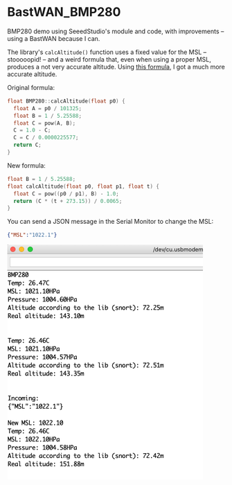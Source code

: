 # BastWAN_BMP280

BMP280 demo using SeeedStudio's module and code, with improvements – using a BastWAN because I can.

The library's `calcAltitude()` function uses a fixed value for the MSL – stooooopid! – and a weird formula that, even when using a proper MSL, produces a not very accurate altitude. Using [this formula](https://keisan.casio.com/exec/system/1224585971), I got a much more accurate altitude.

Original formula:
```c
float BMP280::calcAltitude(float p0) {
  float A = p0 / 101325;
  float B = 1 / 5.25588;
  float C = pow(A, B);
  C = 1.0 - C;
  C = C / 0.0000225577;
  return C;
}
```

New formula:
```c
float B = 1 / 5.25588;
float calcAltitude(float p0, float p1, float t) {
  float C = pow((p0 / p1), B) - 1.0;
  return (C * (t + 273.15)) / 0.0065;
}
```

You can send a JSON message in the Serial Monitor to change the MSL:

```JSON
{"MSL":"1022.1"}
```
![Screenshot.png](Screenshot.png)
